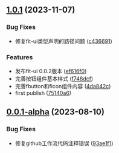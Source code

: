 ## [1.0.1](https://github.com2/geniusmanyxh/FitUI/compare/0.0.1-alpha...v1.0.1) (2023-11-07)


### Bug Fixes

* 修复fit-ui类型声明的路径问题 ([c436691](https://github.com2/geniusmanyxh/FitUI/commit/c43669125f813f45f5ad3c044b8616af8ca69561))


### Features

* 发布fit-ui 0.0.2版本 ([ef616f0](https://github.com2/geniusmanyxh/FitUI/commit/ef616f0c1901095a0bf46c44ee6ca62547ac2611))
* 完善按钮组件基本样式 ([f748dcf](https://github.com2/geniusmanyxh/FitUI/commit/f748dcfa144a55634893572fca22d84ff6e67753))
* 完善fbutton和ficon组件内容 ([4da842c](https://github.com2/geniusmanyxh/FitUI/commit/4da842cf145114ef309b2d510204b8c441497a14))
* first publish ([75140a6](https://github.com2/geniusmanyxh/FitUI/commit/75140a6dfd084ac7e07b5efa7163be1cab8217b4))



## [0.0.1-alpha](https://github.com2/geniusmanyxh/FitUI/compare/93ae1f1d59c7ab1705f26ce0bbebdc76b29bf983...0.0.1-alpha) (2023-08-10)


### Bug Fixes

* 修复github工作流代码注释错误 ([93ae1f1](https://github.com2/geniusmanyxh/FitUI/commit/93ae1f1d59c7ab1705f26ce0bbebdc76b29bf983))



